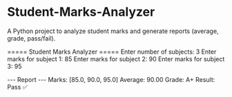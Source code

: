 # Student-Marks-Analyzer
A Python project to analyze student marks and generate reports (average, grade, pass/fail).


===== Student Marks Analyzer =====
Enter number of subjects: 3
Enter marks for subject 1: 85
Enter marks for subject 2: 90
Enter marks for subject 3: 95

--- Report ---
Marks: [85.0, 90.0, 95.0]
Average: 90.00
Grade: A+
Result: Pass ✅
